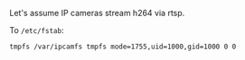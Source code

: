 Let's assume IP cameras stream h264 via rtsp.

To `/etc/fstab`:
```
tmpfs /var/ipcamfs tmpfs mode=1755,uid=1000,gid=1000 0 0
```